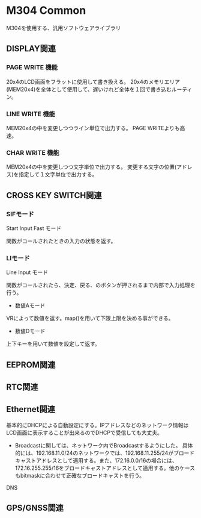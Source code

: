 # M304 Common

M304を使用する、汎用ソフトウェアライブラリ

## DISPLAY関連
### PAGE WRITE 機能
20x4のLCD画面をフラットに使用して書き換える。
20x4のメモリエリア(MEM20x4)を全体として使用して、遅いけれど全体を１回で書き込むルーティン。

### LINE WRITE 機能
MEM20x4の中を変更しつつライン単位で出力する。
PAGE WRITEよりも高速。

### CHAR WRITE 機能
MEM20x4の中を変更しつつ文字単位で出力する。
変更する文字の位置(アドレス)を指定して１文字単位で出力する。

## CROSS KEY SWITCH関連
### SIFモード
Start Input Fast モード

関数がコールされたときの入力の状態を返す。

### LIモード
Line Input モード

関数がコールされたら、決定、戻る、のボタンが押されるまで内部で入力処理を行う。

* 数値Aモード

VRによって数値を返す。map()を用いて下限上限を決める事ができる。

* 数値Dモード

上下キーを用いて数値を設定して返す。

## EEPROM関連

## RTC関連

## Ethernet関連
基本的にDHCPによる自動設定にする。IPアドレスなどのネットワーク情報はLCD画面に表示することが出来るのでDHCPで受信しても大丈夫。
* Broadcastに関しては、ネットワーク内でBroadcastするようにした。
具体的には、192.168.11.0/24のネットワークでは、192.168.11.255/24がブロードキャストアドレスとして適用する。また、172.16.0.0/16の場合には、172.16.255.255/16をブロードキャストアドレスとして適用する。他のケースもbitmaskに合わせて正確なブロードキャストを行う。

DNS
## GPS/GNSS関連

